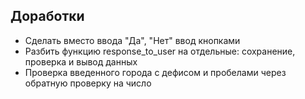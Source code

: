 ## Доработки
* Сделать вместо ввода "Да", "Нет" ввод кнопками
* Разбить функцию response_to_user на отдельные: сохранение, проверка и вывод данных
* Проверка введенного города с дефисом и пробелами через обратную проверку на число